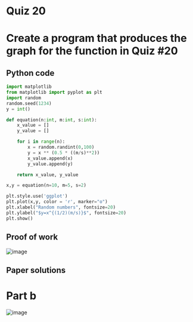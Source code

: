 # Quiz 20 
# Create a program that produces the graph for the function in Quiz #20 

## Python code 
```.py
import matplotlib
from matplotlib import pyplot as plt
import random
random.seed(1234)
y = int()

def equation(n:int, m:int, s:int):
    x_value = []
    y_value = []

    for i in range(n):
        x = random.randint(0,100)
        y = x ** (0.5 * ((m/s)**2))
        x_value.append(x)
        y_value.append(y)

    return x_value, y_value

x,y = equation(n=10, m=5, s=2)

plt.style.use('ggplot')
plt.plot(x,y, color = 'r', marker="o")
plt.xlabel("Random numbers", fontsize=20)
plt.ylabel("$y=x^{(1/2)(m/s)}$", fontsize=20)
plt.show()
```

## Proof of work 
![image](https://github.com/user-attachments/assets/fb9b688a-f9a2-4e03-adc4-8b9721316573)

## Paper solutions 
# Part b
![image](https://github.com/user-attachments/assets/6d57a3f6-9273-404b-9c36-7cf163b83a4a)
